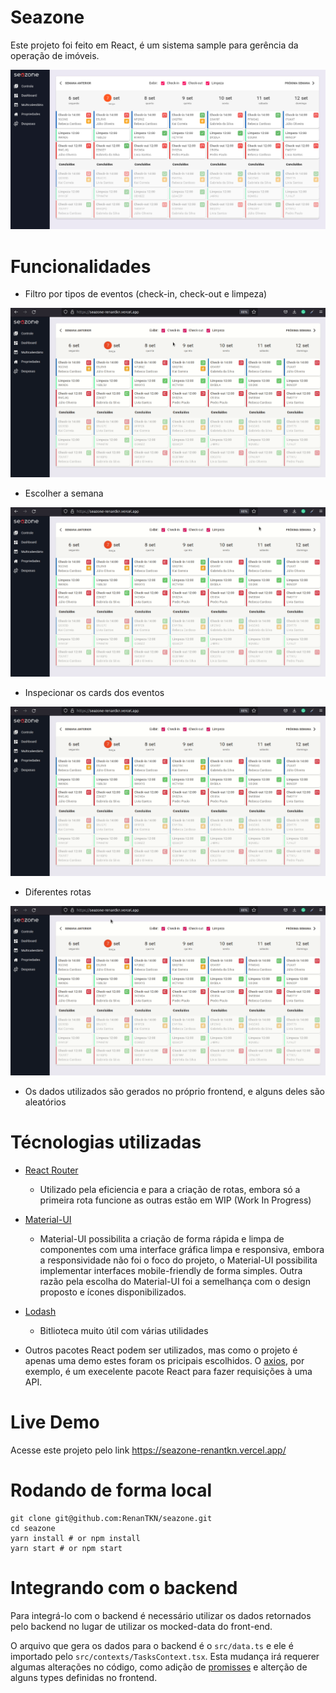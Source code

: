# Seazone

Este projeto foi feito em React, é um sistema sample para gerência da operação de imóveis.

![Seazone](./img/screenshot-1.png)

# Funcionalidades

- Filtro por tipos de eventos (check-in, check-out e limpeza)

![Filtros](./img/filters.gif)

- Escolher a semana

![Semana](./img/week.gif)

- Inspecionar os cards dos eventos

![Inspecionar](./img/inspect.gif)

- Diferentes rotas

![Rotas](./img/routes.gif)

- Os dados utilizados são gerados no próprio frontend, e alguns deles são aleatórios

# Técnologias utilizadas

- [React Router](https://reactrouter.com/)
  - Utilizado pela eficiencia e para a criação de rotas, embora só a primeira rota funcione as outras estão em WIP (Work In Progress)

- [Material-UI](https://material-ui.com/)
  - Material-UI possibilita a criação de forma rápida e limpa de componentes com uma interface gráfica limpa e responsiva, embora a responsividade não foi o foco do projeto, o Material-UI possibilita implementar interfaces mobile-friendly de forma simples. Outra razão pela escolha do Material-UI foi a semelhança com o design proposto e ícones disponibilizados.

- [Lodash](https://lodash.com/)
  - Bitlioteca muito útil com várias utilidades

- Outros pacotes React podem ser utilizados, mas como o projeto é apenas uma demo estes foram os pricipais escolhidos. O [axios](https://axios-http.com/), por exemplo, é um execelente pacote React para fazer requisições à uma API.

# Live Demo

Acesse este projeto pelo link https://seazone-renantkn.vercel.app/

# Rodando de forma local

```shell
git clone git@github.com:RenanTKN/seazone.git
cd seazone
yarn install # or npm install
yarn start # or npm start
```
# Integrando com o backend

Para integrá-lo com o backend é necessário utilizar os dados retornados pelo backend no lugar de utilizar os mocked-data do front-end.

O arquivo que gera os dados para o backend é o `src/data.ts` e ele é importado pelo `src/contexts/TasksContext.tsx`. Esta mudança irá requerer algumas alterações no código, como adição de [promisses](https://developer.mozilla.org/en-US/docs/Web/JavaScript/Guide/Using_promises) e alterção de alguns types definidas no frontend.
